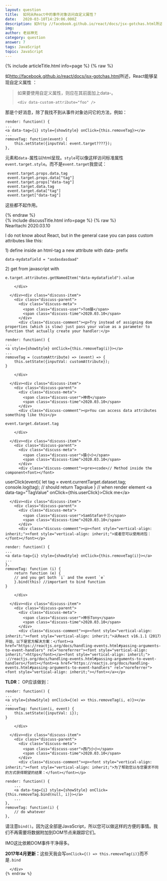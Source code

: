 ```yaml
---
layout: question
title:  如何从React中的事件对象访问自定义属性？
date:   2020-03-10T14:29:06.000Z
description: 如http //facebook.github.io/react/docs/jsx-gotchas.html所述，React能够呈现自定义属性  ：...
img: 
author: 老丝神无
category: question
answer: 7
tags: JavaScript
topic: JavaScript
---
```

<div class="article-root">
  <div class="article">
    {% include articleTitle.html info=page %}
    {% raw %}
    <div class="article-content"><p><font style="vertical-align: inherit;"><font style="vertical-align: inherit;">如</font></font><a href="http://facebook.github.io/react/docs/jsx-gotchas.html" rel="noreferrer"><font style="vertical-align: inherit;"><font style="vertical-align: inherit;">http://facebook.github.io/react/docs/jsx-gotchas.html</font></font></a><font style="vertical-align: inherit;"><font style="vertical-align: inherit;">所述，React能够呈现自定义属性 
 </font><font style="vertical-align: inherit;">：</font></font></p>

<blockquote>
  <p><font style="vertical-align: inherit;"><font style="vertical-align: inherit;">如果要使用自定义属性，则应在其前面加上data-。</font></font></p>
  
  <p><code>&lt;div data-custom-attribute="foo" /&gt;</code></p>
</blockquote>

<p><font style="vertical-align: inherit;"><font style="vertical-align: inherit;">那是个好消息，除了我找不到从事件对象访问它的方法，例如：</font></font></p>

<pre><code>render: function() {<font></font>
...<font></font>
&lt;a data-tag={i} style={showStyle} onClick={this.removeTag}&gt;&lt;/a&gt;<font></font>
...<font></font>
removeTag: function(event) {<font></font>
    this.setState({inputVal: event.target????}); <font></font>
},<font></font>
</code></pre>

<p><font style="vertical-align: inherit;"><font style="vertical-align: inherit;">元素和</font></font><code>data-</code><font style="vertical-align: inherit;"><font style="vertical-align: inherit;">属性以html呈现。</font></font><code>style</code><font style="vertical-align: inherit;"><font style="vertical-align: inherit;">可以</font><font style="vertical-align: inherit;">像</font><font style="vertical-align: inherit;">这样访问</font><font style="vertical-align: inherit;">标准属性</font></font><code>event.target.style</code><font style="vertical-align: inherit;"><font style="vertical-align: inherit;">。</font><font style="vertical-align: inherit;">而不是</font></font><code>event.target</code><font style="vertical-align: inherit;"><font style="vertical-align: inherit;">我尝试：</font></font></p>

<pre><code> event.target.props.data.tag<font></font>
 event.target.props.data["tag"]<font></font>
 event.target.props["data-tag"]  <font></font>
 event.target.data.tag<font></font>
 event.target.data["tag"]<font></font>
 event.target["data-tag"]<font></font>
</code></pre>

<p><font style="vertical-align: inherit;"><font style="vertical-align: inherit;">这些都不起作用。 </font></font></p></div>
    {% endraw %}
  </div>

  <div class="discuss-wrapper">
    {% include discussTitle.html info=page %}
    {% raw %}
    <div class="discuss-item">
        <div class="discuss-parent">
          <div class="discuss-meta">
            <span class="discuss-user">NearItachi</span>
            <span class="discuss-time">2020.03.10</span>
          </div>
          <div class="discuss-comment"><p>I do not know about React, but in the general case you can pass custom attributes like this:</p>

<p>1) define inside an html-tag a new attribute with data- prefix </p>

<pre><code>data-mydatafield = "asdasdasdaad"
</code></pre>

<p>2) get from javascript with </p>

<pre><code>e.target.attributes.getNamedItem("data-mydatafield").value 
</code></pre></div>
        </div>
        
      </div><div class="discuss-item">
        <div class="discuss-parent">
          <div class="discuss-meta">
            <span class="discuss-user">Tom猿</span>
            <span class="discuss-time">2020.03.10</span>
          </div>
          <div class="discuss-comment"><p>Try instead of assigning dom properties (which is slow) just pass your value as a parameter to function that actually create your handler:</p>

<pre class="lang-js prettyprint-override"><code>render: function() {<font></font>
...<font></font>
&lt;a style={showStyle} onClick={this.removeTag(i)}&gt;&lt;/a&gt;<font></font>
...<font></font>
removeTag = (customAttribute) =&gt; (event) =&gt; {<font></font>
    this.setState({inputVal: customAttribute});<font></font>
}<font></font>
</code></pre></div>
        </div>
        
      </div><div class="discuss-item">
        <div class="discuss-parent">
          <div class="discuss-meta">
            <span class="discuss-user">神奇</span>
            <span class="discuss-time">2020.03.10</span>
          </div>
          <div class="discuss-comment"><p>You can access data attributes something like this</p>

<pre><code>event.target.dataset.tag
</code></pre></div>
        </div>
        
      </div><div class="discuss-item">
        <div class="discuss-parent">
          <div class="discuss-meta">
            <span class="discuss-user">猿小小</span>
            <span class="discuss-time">2020.03.10</span>
          </div>
          <div class="discuss-comment"><pre><code>// Method inside the component<font></font>
userClick(event){<font></font>
 let tag = event.currentTarget.dataset.tag;<font></font>
 console.log(tag); // should return Tagvalue<font></font>
}<font></font>
// when render element<font></font>
&lt;a data-tag="TagValue" onClick={this.userClick}&gt;Click me&lt;/a&gt;<font></font>
</code></pre></div>
        </div>
        
      </div><div class="discuss-item">
        <div class="discuss-parent">
          <div class="discuss-meta">
            <span class="discuss-user">SamStafan十三</span>
            <span class="discuss-time">2020.03.10</span>
          </div>
          <div class="discuss-comment"><p><font style="vertical-align: inherit;"><font style="vertical-align: inherit;">或者您可以使用闭包：</font></font></p>

<pre><code>render: function() {<font></font>
...<font></font>
&lt;a data-tag={i} style={showStyle} onClick={this.removeTag(i)}&gt;&lt;/a&gt;<font></font>
...<font></font>
},<font></font>
removeTag: function (i) {<font></font>
    return function (e) {<font></font>
    // and you get both `i` and the event `e`<font></font>
    }.bind(this) //important to bind function <font></font>
}<font></font>
</code></pre></div>
        </div>
        
      </div><div class="discuss-item">
        <div class="discuss-parent">
          <div class="discuss-meta">
            <span class="discuss-user">神乐Tony</span>
            <span class="discuss-time">2020.03.10</span>
          </div>
          <div class="discuss-comment"><p><font style="vertical-align: inherit;"><font style="vertical-align: inherit;">从React v16.1.1（2017）开始，以下是官方解决方案：</font><a href="https://reactjs.org/docs/handling-events.html#passing-arguments-to-event-handlers" rel="noreferrer"><font style="vertical-align: inherit;">https</font></a><font style="vertical-align: inherit;"> ://reactjs.org/docs/handling-events.html#passing-arguments-to-event-handlers</font></font><a href="https://reactjs.org/docs/handling-events.html#passing-arguments-to-event-handlers" rel="noreferrer"><font style="vertical-align: inherit;"></font></a></p>

<p><strong><font style="vertical-align: inherit;"><font style="vertical-align: inherit;">TLDR：</font></font></strong><font style="vertical-align: inherit;"><font style="vertical-align: inherit;"> OP应该做到：</font></font></p>

<pre><code>render: function() {<font></font>
...<font></font>
&lt;a style={showStyle} onClick={(e) =&gt; this.removeTag(i, e)}&gt;&lt;/a&gt;<font></font>
...<font></font>
removeTag: function(i, event) {<font></font>
    this.setState({inputVal: i}); <font></font>
}<font></font>
</code></pre></div>
        </div>
        
      </div><div class="discuss-item">
        <div class="discuss-parent">
          <div class="discuss-meta">
            <span class="discuss-user">西门小小</span>
            <span class="discuss-time">2020.03.10</span>
          </div>
          <div class="discuss-comment"><p><font style="vertical-align: inherit;"><font style="vertical-align: inherit;">为了帮助您以与您要求不同的方式获得期望的结果：</font></font></p>

<pre><code>render: function() {<font></font>
    ...<font></font>
    &lt;a data-tag={i} style={showStyle} onClick={this.removeTag.bind(null, i)}&gt;&lt;/a&gt;<font></font>
    ...<font></font>
},<font></font>
removeTag: function(i) {<font></font>
    // do whatever<font></font>
},<font></font>
</code></pre>

<p><font style="vertical-align: inherit;"><font style="vertical-align: inherit;">请注意</font></font><code>bind()</code><font style="vertical-align: inherit;"><font style="vertical-align: inherit;">。</font><font style="vertical-align: inherit;">因为这全部是JavaScript，所以您可以做这样的方便的事情。</font><font style="vertical-align: inherit;">我们不再需要将数据附加到DOM节点来跟踪它们。</font></font></p>

<p><font style="vertical-align: inherit;"><font style="vertical-align: inherit;">IMO这比依赖DOM事件干净得多。</font></font></p>

<p><strong><font style="vertical-align: inherit;"><font style="vertical-align: inherit;">2017年4月更新：</font></font></strong><font style="vertical-align: inherit;"><font style="vertical-align: inherit;">这些天我会写</font></font><code>onClick={() =&gt; this.removeTag(i)}</code><font style="vertical-align: inherit;"><font style="vertical-align: inherit;">而不是</font></font><code>.bind</code></p></div>
        </div>
        
      </div>
    {% endraw %}
  </div>
<div>
